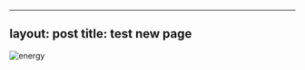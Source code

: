 
---
layout: post
title: test new page
---

![energy](https://lh3.googleusercontent.com/A1VNQUzz0YffD7gZLBeqitl-vZHKPihdIciKpTFQZtOQBQbOv7ENaFQOk6zawWMnqZtwE35W6XZAUocwUd1L4VXWwQrTUe2_Uf_3i8fLOxXntPu80hvqVSd1Lo4wEqDmKSqIJ3a18tAe2fByOPeMkejkYidsX7stpUAdyQv0BAI1ALjsu_wN02e6kmtGfLqGgMXyri08M974yR0ONzTa8v05w-9ug6QoGaqY1N0ICMZA0Z1MaV-tNZAtIUjY_LtkeeZL57zoc4II-lia5GYAx6CtxrSZ6KWkZjJVftV_AfMnb3_ocJ3fA8qN5F6T8RpduP0oyVQ5P5Ce-lxxNWub2gkNWst2yQfgbCV6ZkTQMpEZCxjW8OIlYp5JfZLK8dLQBFyynVMoCA81pJtQxlQ3XbJMyc76Nw0MvWFgBh_VCorq8rrl-DkT012aKPZeyq0-qHt2qR_nwSsvwqw14S7PF6-wbXECHmTuNRfgMK-8dfzy9s5vySvfkW5j-o3DCHjwfuhdMyIdJUi18mfnYi_K1KM6zsfRfAtK-8HDLvA4nxvexI1rnT4fF_2alyI7GFgGqGpqJw=w578-h350-no)

